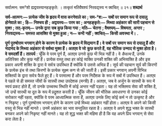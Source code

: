 

सर्वात्मन: सम²शो ह्यद्वयस्यानहङ्कृते: । तत्कृतं मतिवैषश्यं निरवद्यस्य न क्वचित् ॥ २१॥ **शब्दार्थ** 

**सर्व-आत्मन:—** **प्रत्येक जीव के हृदय में वास करनेवाले का** **; सम-²श:—** **सबों पर समान रूप से दयालु होनेवाले का** **;** **हि—** **निश्चय ही** **; अद्वयस्य—** **परम का** **; अनहङ्कृते:—** **मिथ्या अहंकार की सारी पहचान से मुक्त** **; तत्-कृतम्—** **उनके द्वारा** **सब कुछ किया गया** **; मति—** **चेतना** **; वैषश्यम्—** **विषमता, अन्तर** **; निरवद्यस्य—** **समस्त आसक्ति से मुक्त हुआ** **; न—** **कभी** **नहीं** **; क्वचित्—** **किसी अवस्था में।** **.** 

**पूर्ण पुरुषोत्तम भगवान् होने के कारण वे प्रत्येक के हृदय में विद्यमान हैं। वे सबों पर** **समान रूप से दयालु हैं और भेदाभेद के मिथ्या अहंकार से सर्वथा मुक्त हैं। अतएव वे जो** **कुछ करते हैं, वह भौतिक उन्माद से मुक्त होता है। वे समदर्शी हैं।** **तात्पर्य** : चूँकि वे परम पूर्ण हैं, अतएव उनसे कुछ भी भिन्न नहीं है। वे *कैवल्य* हैं, उनके अतिरिक्त और कुछ नहीं हैं। प्रत्येक वस्तु तथा हर कोई व्यक्ति उनकी शक्ति की अभिव्यक्ति है और इस प्रकार अपनी शक्ति के द्वारा वे सर्वत्र उपस्थित हैं क्योंकि वे उससे अभिन्न हैं। सूर्य की पहचान सूर्य की किरणों के प्रत्येक इंच से तथा किरणों के प्रत्येक सूक्ष्म कण से की जाती है। इसी प्रकार भगवान् अपनी विभिन्न शक्तियों के द्वारा सर्वत्र फैले हुए हैं। वे परमात्मा हैं और परम निर्देशक के रूप में सबों में उपस्थित हैं। अतएव वे पहले से ही समस्त जीवों के सारथी तथा उपदेशक (मन्त्री) हैं। अतएव, जब वे अर्जुन के सारथी के रूप में स्वयं प्रकट होते हैं, तो उनके उच्चस्थ स्थिति में कोई अन्तर नहीं पड़ता। यह तो भक्तिमय सेवा की शक्ति है, जो उन्हें सारथी या दूत के रूप में प्रदॢशत करती है। चूँकि जीवन की भौतिक अवधारणा से उनका कोई सरोकार नहीं रहता, क्योंकि वे परम आध्यात्मिक सत्ता हैं, अतएव उनके लिए कोई कर्म न तो उत्कृष्ट है और न निकृष्ट। पूर्ण पुरुषोत्तम भगवान् होने के कारण उन्हें मिथ्या अहंकार नहीं होता। अतएव वे अपने को किसी वस्तु से भिन्न नहीं मानते। उनमें अहंकार का भाव सन्तुलित रहता है। अतएव वे अपने शुद्ध भक्त के सारथी बनकर अपने को निकृष्ट नहीं मानते। यह तो शुद्ध भक्त की महिमा ही है कि वह अपने प्रिय भगवान् से सेवा करा लेता है। 